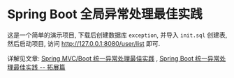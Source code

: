 # Spring Boot 全局异常处理最佳实践

这是一个简单的演示项目, 下载后创建数据库 `exception`, 并导入 `init.sql` 创建表, 然后启动项目, 访问 http://127.0.0.1:8080/user/list 即可.

详解见文章: [Spring MVC/Boot 统一异常处理最佳实践](http://www.zhaojun.im/springboot-exception/) , [Spring Boot 统一异常处理最佳实践 -- 拓展篇](http://www.zhaojun.im/springboot-exception-expand/)
